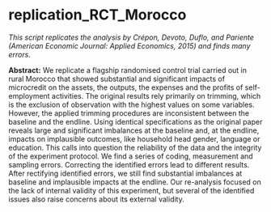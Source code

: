 # replication_RCT_Morocco  

*This script replicates the analysis by Crépon, Devoto, Duflo, and Pariente (American Economic Journal: Applied Economics, 2015) and finds many errors.*   

**Abstract:** We replicate a flagship randomised control trial carried out in rural Morocco that showed substantial and significant impacts of microcredit on the assets, the outputs, the expenses and the profits of self-employment activities. The original results rely primarily on trimming, which is the exclusion of observation with the highest values on some variables. However, the applied trimming procedures are inconsistent between the baseline and the endline. Using identical specifications as the original paper reveals large and significant imbalances at the baseline and, at the endline, impacts on implausible outcomes, like household head gender, language or education. This calls into question the reliability of the data and the integrity of the experiment protocol. We find a series of coding, measurement and sampling errors. Correcting the identified errors lead to different results. After rectifying identified errors, we still find substantial imbalances at baseline and implausible impacts at the endline. Our re-analysis focused on the lack of internal validity of this experiment, but several of the identified issues also raise concerns about its external validity.
